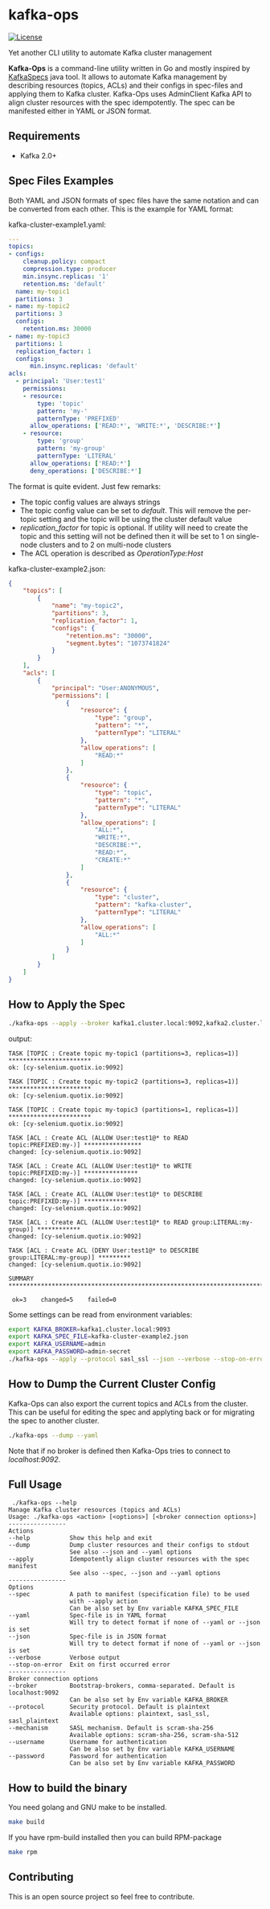 # kafka-ops

[![License](https://img.shields.io/badge/License-Apache%202.0-blue.svg)](https://github.com/agapoff/kafka-ops/blob/master/LICENSE)

Yet another CLI utility to automate Kafka cluster management

**Kafka-Ops** is a command-line utility written in Go and mostly inspired by [KafkaSpecs](https://github.com/streamthoughts/kafka-specs) java tool. It allows to automate Kafka management by describing resources (topics, ACLs) and their configs in spec-files and applying them to Kafka cluster. Kafka-Ops uses AdminClient Kafka API to align cluster resources with the spec idempotently. The spec can be manifested either in YAML or JSON format.


## Requirements

* Kafka 2.0+

## Spec Files Examples

Both YAML and JSON formats of spec files have the same notation and can be converted from each other. This is the example for YAML format:

kafka-cluster-example1.yaml:
```yaml
---
topics:
- configs:
    cleanup.policy: compact
    compression.type: producer
    min.insync.replicas: '1'
    retention.ms: 'default'
  name: my-topic1
  partitions: 3
- name: my-topic2
  partitions: 3
  configs:
    retention.ms: 30000
- name: my-topic3
  partitions: 1
  replication_factor: 1
  configs:
      min.insync.replicas: 'default'
acls:
  - principal: 'User:test1'
    permissions:
    - resource:
        type: 'topic'
        pattern: 'my-'
        patternType: 'PREFIXED'
      allow_operations: ['READ:*', 'WRITE:*', 'DESCRIBE:*']
    - resource:
        type: 'group'
        pattern: 'my-group'
        patternType: 'LITERAL'
      allow_operations: ['READ:*']
      deny_operations: ['DESCRIBE:*']
```

The format is quite evident. Just few remarks:
* The topic config values are always strings
* The topic config value can be set to *default*. This will remove the per-topic setting and the topic will be using the cluster default value
* *replication_factor* for topic is optional. If utility will need to create the topic and this setting will not be defined then it will be set to 1 on single-node clusters and to 2 on multi-node clusters
* The ACL operation is described as *OperationType:Host*

kafka-cluster-example2.json:
```json
{
    "topics": [
        {
            "name": "my-topic2",
            "partitions": 3,
            "replication_factor": 1,
            "configs": {
                "retention.ms": "30000",
                "segment.bytes": "1073741824"
            }
        }
    ],
    "acls": [
        {
            "principal": "User:ANONYMOUS",
            "permissions": [
                {
                    "resource": {
                        "type": "group",
                        "pattern": "*",
                        "patternType": "LITERAL"
                    },
                    "allow_operations": [
                        "READ:*"
                    ]
                },
                {
                    "resource": {
                        "type": "topic",
                        "pattern": "*",
                        "patternType": "LITERAL"
                    },
                    "allow_operations": [
                        "ALL:*",
                        "WRITE:*",
                        "DESCRIBE:*",
                        "READ:*",
                        "CREATE:*"
                    ]
                },
                {
                    "resource": {
                        "type": "cluster",
                        "pattern": "kafka-cluster",
                        "patternType": "LITERAL"
                    },
                    "allow_operations": [
                        "ALL:*"
                    ]
                }
            ]
        }
    ]
}
```

## How to Apply the Spec

```bash
./kafka-ops --apply --broker kafka1.cluster.local:9092,kafka2.cluster.local:9092 --spec kafka-cluster-example1.yaml --yaml
```

output:
```
TASK [TOPIC : Create topic my-topic1 (partitions=3, replicas=1)] ***********************
ok: [cy-selenium.quotix.io:9092]

TASK [TOPIC : Create topic my-topic2 (partitions=3, replicas=1)] ***********************
ok: [cy-selenium.quotix.io:9092]

TASK [TOPIC : Create topic my-topic3 (partitions=1, replicas=1)] ***********************
ok: [cy-selenium.quotix.io:9092]

TASK [ACL : Create ACL (ALLOW User:test1@* to READ topic:PREFIXED:my-)] ****************
changed: [cy-selenium.quotix.io:9092]

TASK [ACL : Create ACL (ALLOW User:test1@* to WRITE topic:PREFIXED:my-)] ***************
changed: [cy-selenium.quotix.io:9092]

TASK [ACL : Create ACL (ALLOW User:test1@* to DESCRIBE topic:PREFIXED:my-)] ************
changed: [cy-selenium.quotix.io:9092]

TASK [ACL : Create ACL (ALLOW User:test1@* to READ group:LITERAL:my-group)] ************
changed: [cy-selenium.quotix.io:9092]

TASK [ACL : Create ACL (DENY User:test1@* to DESCRIBE group:LITERAL:my-group)] *********
changed: [cy-selenium.quotix.io:9092]

SUMMARY ********************************************************************************

 ok=3    changed=5    failed=0
```

Some settings can be read from environment variables:
```bash
export KAFKA_BROKER=kafka1.cluster.local:9093
export KAFKA_SPEC_FILE=kafka-cluster-example2.json
export KAFKA_USERNAME=admin
export KAFKA_PASSWORD=admin-secret
./kafka-ops --apply --protocol sasl_ssl --json --verbose --stop-on-error
```

## How to Dump the Current Cluster Config

Kafka-Ops can also export the current topics and ACLs from the cluster. This can be useful for editing the spec and applyting back or for migrating the spec to another cluster.

```bash
./kafka-ops --dump --yaml
```

Note that if no broker is defined then Kafka-Ops tries to connect to *localhost:9092*.


## Full Usage

```
 ./kafka-ops --help
Manage Kafka cluster resources (topics and ACLs)
Usage: ./kafka-ops <action> [<options>] [<broker connection options>]
----------------
Actions
--help           Show this help and exit
--dump           Dump cluster resources and their configs to stdout
                 See also --json and --yaml options
--apply          Idempotently align cluster resources with the spec manifest
                 See also --spec, --json and --yaml options
----------------
Options
--spec           A path to manifest (specification file) to be used
                 with --apply action
                 Can be also set by Env variable KAFKA_SPEC_FILE
--yaml           Spec-file is in YAML format
                 Will try to detect format if none of --yaml or --json is set
--json           Spec-file is in JSON format
                 Will try to detect format if none of --yaml or --json is set
--verbose        Verbose output
--stop-on-error  Exit on first occurred error
----------------
Broker connection options
--broker         Bootstrap-brokers, comma-separated. Default is localhost:9092
                 Can be also set by Env variable KAFKA_BROKER
--protocol       Security protocol. Default is plaintext
                 Available options: plaintext, sasl_ssl, sasl_plaintext
--mechanism      SASL mechanism. Default is scram-sha-256
                 Available options: scram-sha-256, scram-sha-512
--username       Username for authentication
                 Can be also set by Env variable KAFKA_USERNAME
--password       Password for authentication
                 Can be also set by Env variable KAFKA_PASSWORD
```

## How to build the binary

You need golang and GNU make to be installed.

```bash
make build
```

If you have rpm-build installed then you can build RPM-package

```bash
make rpm
```

## Contributing

This is an open source project so feel free to contribute.
